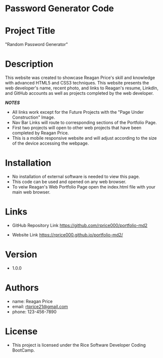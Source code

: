 # Password Generator Code

# Project Title
"Random Password Generator" 


# Description

This website was created to showcase Reagan Price's skill and knowledge with advanced HTML5 and CSS3 techniques.  This website presents the web developer's name, recent photo, and links to Reagan's resume, LinkdIn, and GitHub accounts as well as projects completed by the web developer.

***NOTES***
- All links work except for the Future Projects with the  "Page Under Construction" Image.
- Nav Bar Links will route to corresponding sections of the Portfolio Page.
- First two projects will open to other web projects that have been completed by Reagan Price.
- This is a mobile responsive website and will adjust according to the size of the device accessing the webpage.


# Installation

- No installation of external software is needed to view this page.
- This code can be used and opened on any web browser.
- To veiw Reagan's Web Portfolio Page open the index.html file with your main web browser.

# Links

- GitHub Repository Link
https://github.com/rprice000/portfolio-md2

- Website Link
https://rprice000.github.io/portfolio-md2/

# Version

- 1.0.0

# Authors

- name: Reagan Price
- email: rtprice21@gmail.com
- phone: 123-456-7890

# License

- This project is licensed under the Rice Software Developer Coding BootCamp.

